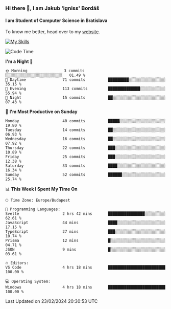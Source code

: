 ### Hi there 👋, I am Jakub 'igniss' Bordáš

#### I am Student of Computer Science in Bratislava
To know me better, head over to my [website](https://bordas.sk).

[![My Skills](https://skillicons.dev/icons?i=js,html,css,figma,svelte,java,kotlin,python,postgresql,typescript,nest,nodejs)](https://bordas.sk)


<!--START_SECTION:waka-->
![Code Time](http://img.shields.io/badge/Code%20Time-1%2C412%20hrs%2016%20mins-blue)

**I'm a Night 🦉** 

```text
🌞 Morning                3 commits           ░░░░░░░░░░░░░░░░░░░░░░░░░   01.49 % 
🌆 Daytime                71 commits          █████████░░░░░░░░░░░░░░░░   35.15 % 
🌃 Evening                113 commits         ██████████████░░░░░░░░░░░   55.94 % 
🌙 Night                  15 commits          ██░░░░░░░░░░░░░░░░░░░░░░░   07.43 % 
```
📅 **I'm Most Productive on Sunday** 

```text
Monday                   40 commits          █████░░░░░░░░░░░░░░░░░░░░   19.80 % 
Tuesday                  14 commits          ██░░░░░░░░░░░░░░░░░░░░░░░   06.93 % 
Wednesday                16 commits          ██░░░░░░░░░░░░░░░░░░░░░░░   07.92 % 
Thursday                 22 commits          ███░░░░░░░░░░░░░░░░░░░░░░   10.89 % 
Friday                   25 commits          ███░░░░░░░░░░░░░░░░░░░░░░   12.38 % 
Saturday                 33 commits          ████░░░░░░░░░░░░░░░░░░░░░   16.34 % 
Sunday                   52 commits          ██████░░░░░░░░░░░░░░░░░░░   25.74 % 
```


📊 **This Week I Spent My Time On** 

```text
🕑︎ Time Zone: Europe/Budapest

💬 Programming Languages: 
Svelte                   2 hrs 42 mins       ████████████████░░░░░░░░░   62.61 % 
JavaScript               44 mins             ████░░░░░░░░░░░░░░░░░░░░░   17.15 % 
TypeScript               27 mins             ███░░░░░░░░░░░░░░░░░░░░░░   10.74 % 
Prisma                   12 mins             █░░░░░░░░░░░░░░░░░░░░░░░░   04.71 % 
JSON                     9 mins              █░░░░░░░░░░░░░░░░░░░░░░░░   03.61 % 

🔥 Editors: 
VS Code                  4 hrs 18 mins       █████████████████████████   100.00 % 

💻 Operating System: 
Windows                  4 hrs 18 mins       █████████████████████████   100.00 % 
```


 Last Updated on 23/02/2024 20:30:53 UTC
<!--END_SECTION:waka-->
